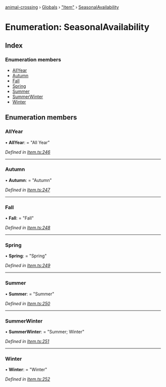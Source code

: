 [animal-crossing](../README.md) › [Globals](../globals.md) › ["Item"](../modules/_item_.md) › [SeasonalAvailability](_item_.seasonalavailability.md)

# Enumeration: SeasonalAvailability

## Index

### Enumeration members

* [AllYear](_item_.seasonalavailability.md#allyear)
* [Autumn](_item_.seasonalavailability.md#autumn)
* [Fall](_item_.seasonalavailability.md#fall)
* [Spring](_item_.seasonalavailability.md#spring)
* [Summer](_item_.seasonalavailability.md#summer)
* [SummerWinter](_item_.seasonalavailability.md#summerwinter)
* [Winter](_item_.seasonalavailability.md#winter)

## Enumeration members

###  AllYear

• **AllYear**: = "All Year"

*Defined in [Item.ts:246](https://github.com/Norviah/animal-crossing/blob/3d769dc/module/types/Item.ts#L246)*

___

###  Autumn

• **Autumn**: = "Autumn"

*Defined in [Item.ts:247](https://github.com/Norviah/animal-crossing/blob/3d769dc/module/types/Item.ts#L247)*

___

###  Fall

• **Fall**: = "Fall"

*Defined in [Item.ts:248](https://github.com/Norviah/animal-crossing/blob/3d769dc/module/types/Item.ts#L248)*

___

###  Spring

• **Spring**: = "Spring"

*Defined in [Item.ts:249](https://github.com/Norviah/animal-crossing/blob/3d769dc/module/types/Item.ts#L249)*

___

###  Summer

• **Summer**: = "Summer"

*Defined in [Item.ts:250](https://github.com/Norviah/animal-crossing/blob/3d769dc/module/types/Item.ts#L250)*

___

###  SummerWinter

• **SummerWinter**: = "Summer; Winter"

*Defined in [Item.ts:251](https://github.com/Norviah/animal-crossing/blob/3d769dc/module/types/Item.ts#L251)*

___

###  Winter

• **Winter**: = "Winter"

*Defined in [Item.ts:252](https://github.com/Norviah/animal-crossing/blob/3d769dc/module/types/Item.ts#L252)*
